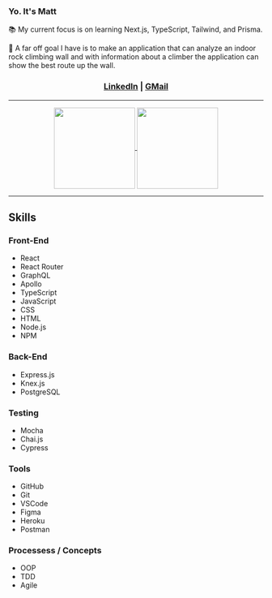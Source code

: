 ### Yo. It's Matt

📚 My current focus is on learning Next.js, TypeScript, Tailwind, and Prisma.

🔭 A far off goal I have is to make an application that can analyze an indoor rock climbing wall and with information about a climber the application can show the best route up the wall.

<h3 align="center"><a href="https://linkedin.com/in/matthew-press-813961246/">LinkedIn</a> | <a href="mailto:press.matt14@gmail.com">GMail</a></h3>

<hr />

<div align="center">
  <a href="https://github.com/MatthewPress/github-readme-stats">
    <img align="center" height="160em" src="https://github-readme-stats.vercel.app/api?username=MatthewPress&show_icons=true&theme=outrun" />
  </a>
  <a href="https://github.com/MatthewPress/github-readme-stats">
    <img align="center" height="160em" src="https://github-readme-stats.vercel.app/api/top-langs/?username=MatthewPress&layout=compact&theme=outrun" />
  </a>
</div>

<hr />

## Skills

### Front-End

* React
* React Router
* GraphQL
* Apollo
* TypeScript
* JavaScript
* CSS
* HTML
* Node.js
* NPM

### Back-End

* Express.js
* Knex.js
* PostgreSQL

### Testing

* Mocha
* Chai.js
* Cypress

### Tools

* GitHub
* Git
* VSCode
* Figma
* Heroku
* Postman

### Processess / Concepts

* OOP
* TDD
* Agile
